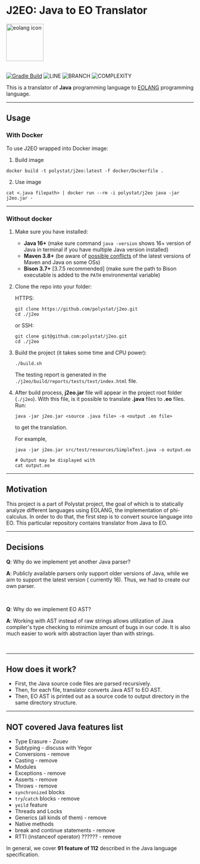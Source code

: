 # J2EO: Java to EO Translator

<img src="https://www.yegor256.com/images/books/elegant-objects/cactus.svg" height="100px"  alt="eolang icon"/>

<br>
<br>

[![Gradle Build](https://github.com/polystat/j2eo/actions/workflows/gradle-build.yml/badge.svg)](https://github.com/polystat/j2eo/actions/workflows/gradle-build.yml)
![LINE](https://img.shields.io/badge/line--coverage-31,08%25-red.svg)
![BRANCH](https://img.shields.io/badge/branch--coverage-20,13%25-red.svg)
![COMPLEXITY](https://img.shields.io/badge/complexity-7,38-brightgreen.svg)

This is a translator of **Java** programming language to [EOLANG](https://www.eolang.org) programming language.

---

## Usage

### With Docker

To use J2EO wrapped into Docker image:

1. Build image
```shell
docker build -t polystat/j2eo:latest -f docker/Dockerfile .  
```
2. Use image
```shell
cat <.java filepath> | docker run --rm -i polystat/j2eo java -jar j2eo.jar -
```

---

### Without docker
  
1. Make sure you have installed:
    - **Java 16+** (make sure command `java -version` shows 16+ version of Java in terminal if you have multiple Java version installed)
    - **Maven 3.8+** (be aware of [possible conflicts](https://bugs.debian.org/cgi-bin/bugreport.cgi?bug=980467) of the latest versions of Maven and Java on some OSs)
    - **Bison 3.7+** [3.7.5 recommended] (make sure the path to Bison executable is added to the `PATH` environmental variable)
2. Clone the repo into your folder:

    HTTPS:
    ```shell
    git clone https://github.com/polystat/j2eo.git
    cd ./j2eo
    ```
    or SSH:
    ```shell
    git clone git@github.com:polystat/j2eo.git
    cd ./j2eo
    ```
3. Build the project (it takes some time and CPU power):
    ```shell
    ./build.sh
    ```
    The testing report is generated in the `./j2eo/build/reports/tests/test/index.html` file.
4. After build process, **j2eo.jar** file will appear in the project root folder (`./j2eo`).
    With this file, is it possible to translate **.java** files to **.eo** files. Run:

    ```shell
    java -jar j2eo.jar <source .java file> -o <output .eo file>
    ```

    to get the translation.  

    For example,
    ```shell
    java -jar j2eo.jar src/test/resources/SimpleTest.java -o output.eo

    # Output may be displayed with 
    cat output.eo
    ```

---

## Motivation

This project is a part of Polystat project, the goal of which is to statically analyze different languages using EOLANG,
the implementation of phi-calculus. In order to do that, the first step is to convert source language into EO. This
particular repository contains translator from Java to EO.

---

## Decisions

**Q**: Why do we implement yet another Java parser?

**A**: Publicly available parsers only support older versions of Java, while we aim to support the latest version (
currently 16). Thus, we had to create our own parser.

<br>

**Q**: Why do we implement EO AST?

**A**: Working with AST instead of raw strings allows utilization of Java compiler's type checking to minimize amount of
bugs in our code. It is also much easier to work with abstraction layer than with strings.

<br>

---

## How does it work?

- First, the Java source code files are parsed recursively.
- Then, for each file, translator converts Java AST to EO AST.
- Then, EO AST is printed out as a source code to output directory in the same directory structure.

---

## NOT covered Java features list

- Type Erasure  - Zouev
- Subtyping     - discuss with Yegor
- Conversions   - remove
- Casting       - remove
- Modules      
- Exceptions     - remove
- Asserts        - remove
- Throws         - remove
- ``synchronized`` blocks
- ``try``/``catch`` blocks  - remove
- ``yeild`` feature
- Threads and Locks 
- Generics (all kinds of them) - remove
- Native methods 
- break and continue statements - remove
- RTTI (instanceof operator) ??????  - remove

In general, we cover **91 feature of 112** described in the Java language specification.
